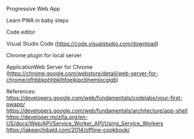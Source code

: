 Progressive Web App

Learn PWA in baby steps

Code editor

Visual Studio Code (https://code.visualstudio.com/download)

Chrome plugin for local server

ApplicationWeb Server for Chrome (https://chrome.google.com/webstore/detail/web-server-for-chrome/ofhbbkphhbklhfoeikjpcbhemlocgigb)

References:
https://developers.google.com/web/fundamentals/codelabs/your-first-pwapp/
https://developers.google.com/web/fundamentals/architecture/app-shell
https://developer.mozilla.org/en-US/docs/Web/API/Service_Worker_API/Using_Service_Workers
https://jakearchibald.com/2014/offline-cookbook/